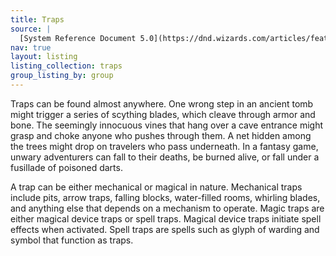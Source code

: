 ```yaml
---
title: Traps
source: |
  [System Reference Document 5.0](https://dnd.wizards.com/articles/features/systems-reference-document-srd)
nav: true
layout: listing
listing_collection: traps
group_listing_by: group
---
```


Traps can be found almost anywhere. One wrong step in an ancient tomb might trigger a series of scything blades, which cleave through armor and bone. The seemingly innocuous vines that hang over a cave entrance might grasp and choke anyone who pushes through them. A net hidden among the trees might drop on travelers who pass underneath. In a fantasy game, unwary adventurers can fall to their deaths, be burned alive, or fall under a fusillade of poisoned darts.

A trap can be either mechanical or magical in nature. Mechanical traps include pits, arrow traps, falling blocks, water-filled rooms, whirling blades, and anything else that depends on a mechanism to operate. Magic traps are either magical device traps or spell traps. Magical device traps initiate spell effects when activated. Spell traps are spells such as glyph of warding and symbol that function as traps.
